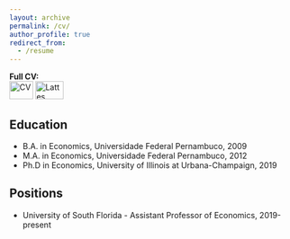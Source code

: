 ```yaml
---
layout: archive
permalink: /cv/
author_profile: true
redirect_from:
  - /resume
---
```


**Full CV:**<br/> 
[<img src="https://upload.wikimedia.org/wikipedia/commons/0/0b/English_language.svg" width="42" height="32" title="CV">](../files/Diogo_cv.pdf) 
[<img src="https://upload.wikimedia.org/wikipedia/commons/c/cf/Flags_of_Brazil_and_Portugal.svg" width="50" height="32" title="Lattes">](http://buscatextual.cnpq.br/buscatextual/visualizacv.do?metodo=apresentar&id=K4293897T8) 

## Education

* B.A. in Economics, Universidade Federal Pernambuco, 2009
* M.A. in Economics, Universidade Federal Pernambuco, 2012
* Ph.D in Economics, University of Illinois at Urbana-Champaign, 2019

## Positions

* University of South Florida - Assistant Professor of Economics, 2019-present
  
